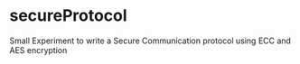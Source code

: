 # secureProtocol
Small Experiment to write a Secure Communication protocol using ECC and AES encryption
